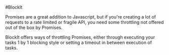 #BlockIt

Promises are a great addition to Javascript, but if you're creating a lot of requests to a rate limited 
or fragile API, you need some throttling not offered out of the box by Promises. 

BlockIt offers ways of throttling Promises, either through executing your tasks 1 by 1 blocking style or
setting a timeout in between execution of tasks.
